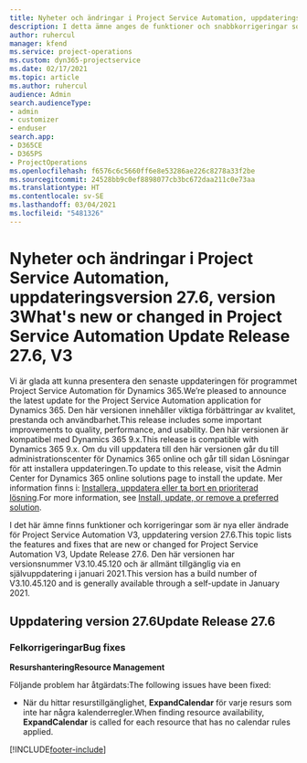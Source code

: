 ```yaml
---
title: Nyheter och ändringar i Project Service Automation, uppdateringsversion 27.6, snabbkorrigering, version 3
description: I detta ämne anges de funktioner och snabbkorrigeringar som finns tillgängliga i Project Service Automation, uppdateringsversion 27.6, snabbkorrigering, version 3.
author: ruhercul
manager: kfend
ms.service: project-operations
ms.custom: dyn365-projectservice
ms.date: 02/17/2021
ms.topic: article
ms.author: ruhercul
audience: Admin
search.audienceType:
- admin
- customizer
- enduser
search.app:
- D365CE
- D365PS
- ProjectOperations
ms.openlocfilehash: f6576c6c5660ff6e8e53286ae226c8278a33f2be
ms.sourcegitcommit: 24528bb9c0ef8898077cb3bc672daa211c0e73aa
ms.translationtype: HT
ms.contentlocale: sv-SE
ms.lasthandoff: 03/04/2021
ms.locfileid: "5481326"
---
```

# <a name="whats-new-or-changed-in-project-service-automation-update-release-276-v3"></a><span data-ttu-id="110b4-103">Nyheter och ändringar i Project Service Automation, uppdateringsversion 27.6, version 3</span><span class="sxs-lookup"><span data-stu-id="110b4-103">What's new or changed in Project Service Automation Update Release 27.6, V3</span></span>

<span data-ttu-id="110b4-104">Vi är glada att kunna presentera den senaste uppdateringen för programmet Project Service Automation för Dynamics 365.</span><span class="sxs-lookup"><span data-stu-id="110b4-104">We’re pleased to announce the latest update for the Project Service Automation application for Dynamics 365.</span></span> <span data-ttu-id="110b4-105">Den här versionen innehåller viktiga förbättringar av kvalitet, prestanda och användbarhet.</span><span class="sxs-lookup"><span data-stu-id="110b4-105">This release includes some important improvements to quality, performance, and usability.</span></span> <span data-ttu-id="110b4-106">Den här versionen är kompatibel med Dynamics 365 9.x.</span><span class="sxs-lookup"><span data-stu-id="110b4-106">This release is compatible with Dynamics 365 9.x.</span></span> <span data-ttu-id="110b4-107">Om du vill uppdatera till den här versionen går du till administrationscenter för Dynamics 365 online och går till sidan Lösningar för att installera uppdateringen.</span><span class="sxs-lookup"><span data-stu-id="110b4-107">To update to this release, visit the Admin Center for Dynamics 365 online solutions page to install the update.</span></span> <span data-ttu-id="110b4-108">Mer information finns i: [Installera, uppdatera eller ta bort en prioriterad lösning](https://docs.microsoft.com/power-platform/admin/install-remove-preferred-solution).</span><span class="sxs-lookup"><span data-stu-id="110b4-108">For more information, see [Install, update, or remove a preferred solution](https://docs.microsoft.com/power-platform/admin/install-remove-preferred-solution).</span></span>

<span data-ttu-id="110b4-109">I det här ämne finns funktioner och korrigeringar som är nya eller ändrade för Project Service Automation V3, uppdatering version 27.6.</span><span class="sxs-lookup"><span data-stu-id="110b4-109">This topic lists the features and fixes that are new or changed for Project Service Automation V3, Update Release 27.6.</span></span> <span data-ttu-id="110b4-110">Den här versionen har versionsnummer V3.10.45.120 och är allmänt tillgänglig via en självuppdatering i januari 2021.</span><span class="sxs-lookup"><span data-stu-id="110b4-110">This version has a build number of V3.10.45.120 and is generally available through a self-update in January 2021.</span></span>

## <a name="update-release-276"></a><span data-ttu-id="110b4-111">Uppdatering version 27.6</span><span class="sxs-lookup"><span data-stu-id="110b4-111">Update Release 27.6</span></span>

### <a name="bug-fixes"></a><span data-ttu-id="110b4-112">Felkorrigeringar</span><span class="sxs-lookup"><span data-stu-id="110b4-112">Bug fixes</span></span>


<span data-ttu-id="110b4-113">**Resurshantering**</span><span class="sxs-lookup"><span data-stu-id="110b4-113">**Resource Management**</span></span>

<span data-ttu-id="110b4-114">Följande problem har åtgärdats:</span><span class="sxs-lookup"><span data-stu-id="110b4-114">The following issues have been fixed:</span></span>

- <span data-ttu-id="110b4-115">När du hittar resurstillgänglighet, **ExpandCalendar** för varje resurs som inte har några kalenderregler.</span><span class="sxs-lookup"><span data-stu-id="110b4-115">When finding resource availability, **ExpandCalendar** is called for each resource that has no calendar rules applied.</span></span>


[!INCLUDE[footer-include](../includes/footer-banner.md)]
